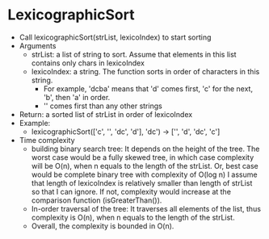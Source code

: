 # LexicographicSort
  - Call lexicographicSort(strList, lexicoIndex) to start sorting
  - Arguments
    - strList: a list of string to sort. Assume that elements in this list contains only chars in lexicoIndex
    - lexicoIndex: a string. The function sorts in order of characters in this string. 
      - For example, 'dcba' means that 'd' comes first, 'c' for the next, 'b', then 'a' in order.
      - '' comes first than any other strings
  - Return: a sorted list of strList in order of lexicoIndex
  - Example: 
    - lexicographicSort(['c', '', 'dc', 'd'], 'dc') -> ['', 'd', 'dc', 'c']
  - Time complexity
    - building binary search tree: It depends on the height of the tree. The worst case would be a fully skewed tree, in which case complexity will be O(n), when n equals to the length of the strList. Or, best case would be complete binary tree with complexity of O(log n) I assume that length of lexicoIndex is relatively smaller than length of strList so that I can ignore. If not, complexity would increase at the comparison function (isGreaterThan()).
    - In-order traversal of the tree: It traverses all elements of the list, thus complexity is O(n), when n equals to the length of the strList.
    - Overall, the complexity is bounded in O(n).
